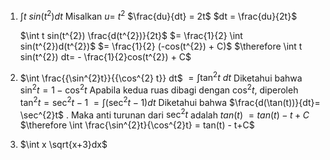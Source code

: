 1.  $\int t \ sin(t^2) dt$
	Misalkan $u =$ $t^2$ 
	$\frac{du}{dt} = 2t$
	$dt = \frac{du}{2t}$

	$\int t sin(t^{2}) \frac{d(t^{2})}{2t}$
	$= \frac{1}{2} \int sin(t^{2})d(t^{2})$
	$= \frac{1}{2} (-cos(t^{2}) + C)$
	$\therefore \int t sin(t^{2}) dt= - \frac{1}{2}cos(t^{2}) + C$

2. $\int \frac{{\sin^{2}t}}{{\cos^{2} t}} dt$
	$= \int \tan^{2} t \ dt$
	Diketahui bahwa $\sin^{2} t = 1 - \cos^{2}t$ 
	Apabila kedua ruas dibagi dengan $\cos^{2}t$, diperoleh $\tan^{2}t = \sec^{2}t - 1$ 
	$= \int (\sec^{2}t-1) dt$
	Diketahui bahwa $\frac{d(\tan(t))}{dt}= \sec^{2}t$ . Maka anti turunan dari $\sec^{2} t$ adalah $tan (t)$
	$= tan(t) - t + C$
	$\therefore \int \frac{\sin^{2}t}{\cos^{2}t} = tan(t) - t+C$

3. $\int x \sqrt{x+3}dx$
	
	